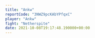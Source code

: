 ```yaml
---
title: "Ankw"
reportCode: "3NWZ9pcKAbYPfqxC"
player: "Ankw"
fight: "Netherspite"
date: 2021-10-08T19:17:48.190000+00:00
---
```

